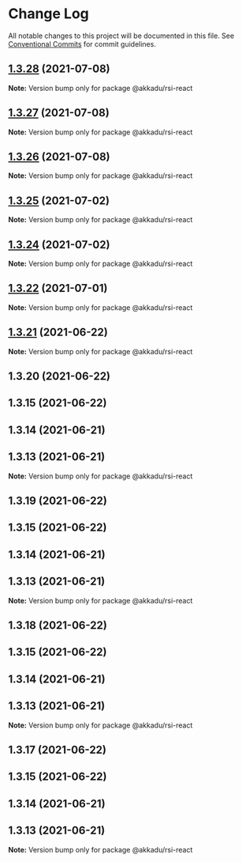 # Change Log

All notable changes to this project will be documented in this file.
See [Conventional Commits](https://conventionalcommits.org) for commit guidelines.

## [1.3.28](http://romain130492/@akkadu/rsi-react/compare/@akkadu/rsi-react@1.3.27...@akkadu/rsi-react@1.3.28) (2021-07-08)

**Note:** Version bump only for package @akkadu/rsi-react





## [1.3.27](http://romain130492/@akkadu/rsi-react/compare/@akkadu/rsi-react@1.3.26...@akkadu/rsi-react@1.3.27) (2021-07-08)

**Note:** Version bump only for package @akkadu/rsi-react





## [1.3.26](http://romain130492/@akkadu/rsi-react/compare/@akkadu/rsi-react@1.3.25...@akkadu/rsi-react@1.3.26) (2021-07-08)

**Note:** Version bump only for package @akkadu/rsi-react





## [1.3.25](http://romain130492/@akkadu/rsi-react/compare/@akkadu/rsi-react@1.3.24...@akkadu/rsi-react@1.3.25) (2021-07-02)

**Note:** Version bump only for package @akkadu/rsi-react





## [1.3.24](http://romain130492/@akkadu/rsi-react/compare/@akkadu/rsi-react@1.3.22...@akkadu/rsi-react@1.3.24) (2021-07-02)

**Note:** Version bump only for package @akkadu/rsi-react





## [1.3.22](http://romain130492/@akkadu/rsi-react/compare/@akkadu/rsi-react@1.3.21...@akkadu/rsi-react@1.3.22) (2021-07-01)

**Note:** Version bump only for package @akkadu/rsi-react





## [1.3.21](http://romain130492/@akkadu/rsi-react/compare/@akkadu/rsi-react@1.3.20...@akkadu/rsi-react@1.3.21) (2021-06-22)

**Note:** Version bump only for package @akkadu/rsi-react





## 1.3.20 (2021-06-22)



## 1.3.15 (2021-06-22)



## 1.3.14 (2021-06-21)



## 1.3.13 (2021-06-21)

**Note:** Version bump only for package @akkadu/rsi-react





## 1.3.19 (2021-06-22)



## 1.3.15 (2021-06-22)



## 1.3.14 (2021-06-21)



## 1.3.13 (2021-06-21)

**Note:** Version bump only for package @akkadu/rsi-react





## 1.3.18 (2021-06-22)



## 1.3.15 (2021-06-22)



## 1.3.14 (2021-06-21)



## 1.3.13 (2021-06-21)

**Note:** Version bump only for package @akkadu/rsi-react





## 1.3.17 (2021-06-22)



## 1.3.15 (2021-06-22)



## 1.3.14 (2021-06-21)



## 1.3.13 (2021-06-21)

**Note:** Version bump only for package @akkadu/rsi-react
